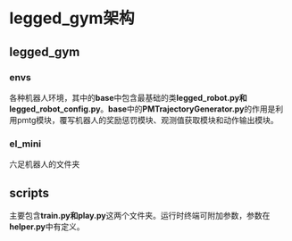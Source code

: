 # legged_gym架构
## legged_gym
### envs
各种机器人环境，其中的**base**中包含最基础的类**legged_robot.py和legged_robot_config.py**。**base**中的**PMTrajectoryGenerator.py**的作用是利用pmtg模块，覆写机器人的奖励惩罚模块、观测值获取模块和动作输出模块。
### el_mini
六足机器人的文件夹
## scripts
主要包含**train.py和play.py**这两个文件夹。运行时终端可附加参数，参数在**helper.py**中有定义。